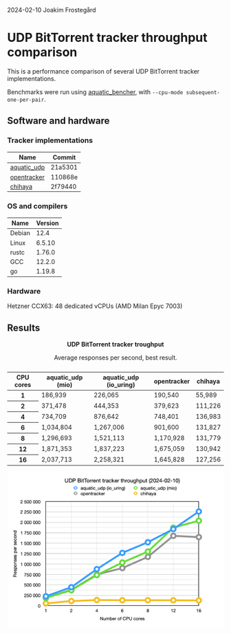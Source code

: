 2024-02-10 Joakim Frostegård

# UDP BitTorrent tracker throughput comparison

This is a performance comparison of several UDP BitTorrent tracker implementations.

Benchmarks were run using [aquatic_bencher](https://github.com/greatest-ape/aquatic), with `--cpu-mode subsequent-one-per-pair`.

## Software and hardware

### Tracker implementations

| Name          | Commit  |
|---------------|---------|
| [aquatic_udp] | 21a5301 |
| [opentracker] | 110868e |
| [chihaya]     | 2f79440 |

[aquatic_udp]: https://github.com/greatest-ape/aquatic
[opentracker]: http://erdgeist.org/arts/software/opentracker/
[chihaya]: https://github.com/chihaya/chihaya

### OS and compilers

| Name   | Version |
|--------|---------|
| Debian | 12.4    |
| Linux  | 6.5.10  |
| rustc  | 1.76.0  |
| GCC    | 12.2.0  |
| go     | 1.19.8  |

### Hardware

Hetzner CCX63: 48 dedicated vCPUs (AMD Milan Epyc 7003)

## Results

<table>
    <caption>
        <strong>UDP BitTorrent tracker troughput</strong>
        <p>Average responses per second, best result.</p>
    </caption>
    <thead>
        <tr>
            <th>CPU cores</th>
            <th>aquatic_udp (mio)</th>
            <th>aquatic_udp (io_uring)</th>
            <th>opentracker</th>
            <th>chihaya</th>
        </tr>
    </thead>
    <tbody>
        <tr>
            <th>1</th>
            <td><span title="socket workers: 1, avg cpu utilization: 95.3%">186,939</span></td>
            <td><span title="socket workers: 1, avg cpu utilization: 95.3%">226,065</span></td>
            <td><span title="workers: 1, avg cpu utilization: 95.3%">190,540</span></td>
            <td><span title="avg cpu utilization: 95.3%">55,989</span></td>
        </tr>
        <tr>
            <th>2</th>
            <td><span title="socket workers: 2, avg cpu utilization: 190%">371,478</span></td>
            <td><span title="socket workers: 2, avg cpu utilization: 190%">444,353</span></td>
            <td><span title="workers: 2, avg cpu utilization: 190%">379,623</span></td>
            <td><span title="avg cpu utilization: 186%">111,226</span></td>
        </tr>
        <tr>
            <th>4</th>
            <td><span title="socket workers: 4, avg cpu utilization: 381%">734,709</span></td>
            <td><span title="socket workers: 4, avg cpu utilization: 381%">876,642</span></td>
            <td><span title="workers: 4, avg cpu utilization: 381%">748,401</span></td>
            <td><span title="avg cpu utilization: 300%">136,983</span></td>
        </tr>
        <tr>
            <th>6</th>
            <td><span title="socket workers: 6, avg cpu utilization: 565%">1,034,804</span></td>
            <td><span title="socket workers: 6, avg cpu utilization: 572%">1,267,006</span></td>
            <td><span title="workers: 6, avg cpu utilization: 567%">901,600</span></td>
            <td><span title="avg cpu utilization: 414%">131,827</span></td>
        </tr>
        <tr>
            <th>8</th>
            <td><span title="socket workers: 8, avg cpu utilization: 731%">1,296,693</span></td>
            <td><span title="socket workers: 8, avg cpu utilization: 731%">1,521,113</span></td>
            <td><span title="workers: 8, avg cpu utilization: 756%">1,170,928</span></td>
            <td><span title="avg cpu utilization: 462%">131,779</span></td>
        </tr>
        <tr>
            <th>12</th>
            <td><span title="socket workers: 12, avg cpu utilization: 1064%">1,871,353</span></td>
            <td><span title="socket workers: 12, avg cpu utilization: 957%">1,837,223</span></td>
            <td><span title="workers: 12, avg cpu utilization: 1127%">1,675,059</span></td>
            <td><span title="avg cpu utilization: 509%">130,942</span></td>
        </tr>
        <tr>
            <th>16</th>
            <td><span title="socket workers: 16, avg cpu utilization: 1126%">2,037,713</span></td>
            <td><span title="socket workers: 16, avg cpu utilization: 1109%">2,258,321</span></td>
            <td><span title="workers: 16, avg cpu utilization: 1422%">1,645,828</span></td>
            <td><span title="avg cpu utilization: 487%">127,256</span></td>
        </tr>
    </tbody>
</table>

![UDP BitTorrent tracker throughput](./aquatic-udp-load-test-2024-02-10.png)
